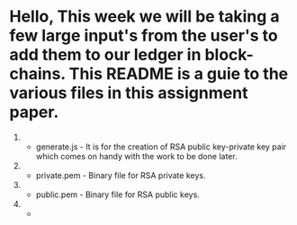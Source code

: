 # Hello, This week we will be taking a few large input's from the user's to add them to our ledger in block-chains. This README is a guie to the various files in this assignment paper.

1) - generate.js - It is for the creation of RSA public key-private key pair which comes on handy with the work to be done later.
2) - private.pem - Binary file for RSA private keys.
3) - public.pem - Binary file for RSA public keys.
4) - 
